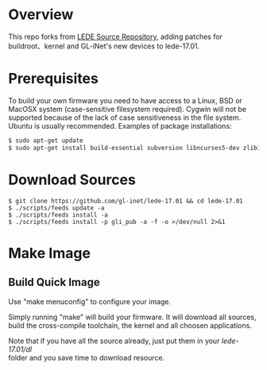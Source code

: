 Overview  
======== 

This repo forks from [LEDE Source Repository](https://git.lede-project.org/source.git), adding patches for  
buildroot、kernel and GL-iNet's new devices to lede-17.01.  

Prerequisites  
=============  

To build your own firmware you need to have access to a Linux, BSD or  
MacOSX system (case-sensitive filesystem required). Cygwin will not be  
supported because of the lack of case sensitiveness in the file system.  
Ubuntu is usually recommended. Examples of package installations:    

```bash  
$ sudo apt-get update
$ sudo apt-get install build-essential subversion libncurses5-dev zlib1g-dev gawk gcc-multilib flex git-core gettext libssl-dev
```  

Download Sources  
================  

```  
$ git clone https://github.com/gl-inet/lede-17.01 && cd lede-17.01
$ ./scripts/feeds update -a
$ ./scripts/feeds install -a
$ ./scripts/feeds install -p gli_pub -a -f -o >/dev/null 2>&1
```  

Make Image  
==========  

Build Quick Image  
-----------------    

Use "make menuconfig" to configure your image.  

Simply running "make" will build your firmware. It will download all sources,  
build the cross-compile toolchain, the kernel and all choosen applications.  

Note that if you have all the source already, just put them in your *lede-17.01/dl*  
folder and you save time to download resource.  

